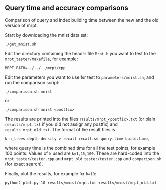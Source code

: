 ## Query time and accuracy comparisons

Comparison of query and index building time between the new and the old
version of mrpt.

Start by downloading the mnist data set:
```
./get_mnist.sh
```

Edit the directory containing the header file `Mrpt.h` you want to test to the `mrpt_tester/Makefile`, for example:
```
MRPT_PATH=../../../mrpt/cpp
```

Edit the parameters you want to use for test to `parameters/mnist.sh`, and run the comparison script:
```
./comparison.sh mnist
```
or
```
./comparison.sh mnist <postfix>
```
The results are printed into the files `results/mrpt_<postfix>.txt` (or plain `results/mrpt.txt` if you did not assign any postfix) and `results_mrpt_old.txt`. The format of the result files is
```
k n_trees depth density v recall recall.sd query.time build.time,  
```
where query time is the combined time for all the test points, for example 100 points. Values of `k` used are `k=1,10,100`. These are hard-coded into the `mrpt_tester/tester.cpp` and `mrpt_old_tester/tester.cpp` and `comparison.sh` (for exact search).

Finally, plot the results, for example for `k=10`:
```
python2 plot.py 10 results/mnist/mrpt.txt results/mnist/mrpt_old.txt
```
